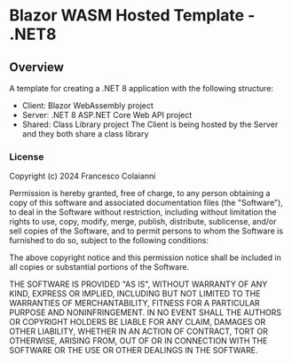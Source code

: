 # Blazor WASM Hosted Template - .NET8

## Overview
A template for creating a .NET 8 application with the following structure:

- Client: Blazor WebAssembly project
- Server: .NET 8 ASP.NET Core Web API project
- Shared: Class Library project
The Client is being hosted by the Server and they both share a class library

### License

Copyright (c) 2024 Francesco Colaianni

Permission is hereby granted, free of charge, to any person obtaining a copy of this software and associated documentation files (the "Software"), to deal in the Software without restriction, including without limitation the rights to use, copy, modify, merge, publish, distribute, sublicense, and/or sell copies of the Software, and to permit persons to whom the Software is furnished to do so, subject to the following conditions:

The above copyright notice and this permission notice shall be included in all copies or substantial portions of the Software.

THE SOFTWARE IS PROVIDED "AS IS", WITHOUT WARRANTY OF ANY KIND, EXPRESS OR IMPLIED, INCLUDING BUT NOT LIMITED TO THE WARRANTIES OF MERCHANTABILITY, FITNESS FOR A PARTICULAR PURPOSE AND NONINFRINGEMENT. IN NO EVENT SHALL THE AUTHORS OR COPYRIGHT HOLDERS BE LIABLE FOR ANY CLAIM, DAMAGES OR OTHER LIABILITY, WHETHER IN AN ACTION OF CONTRACT, TORT OR OTHERWISE, ARISING FROM, OUT OF OR IN CONNECTION WITH THE SOFTWARE OR THE USE OR OTHER DEALINGS IN THE SOFTWARE.
